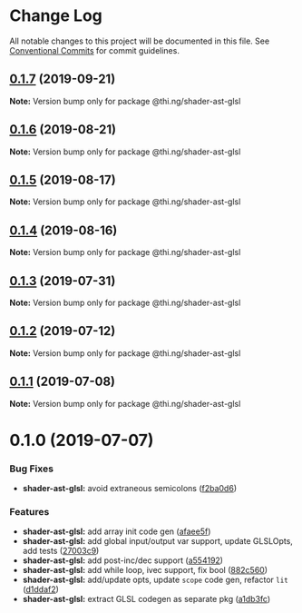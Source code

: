 # Change Log

All notable changes to this project will be documented in this file.
See [Conventional Commits](https://conventionalcommits.org) for commit guidelines.

## [0.1.7](https://github.com/thi-ng/umbrella/compare/@thi.ng/shader-ast-glsl@0.1.6...@thi.ng/shader-ast-glsl@0.1.7) (2019-09-21)

**Note:** Version bump only for package @thi.ng/shader-ast-glsl





## [0.1.6](https://github.com/thi-ng/umbrella/compare/@thi.ng/shader-ast-glsl@0.1.5...@thi.ng/shader-ast-glsl@0.1.6) (2019-08-21)

**Note:** Version bump only for package @thi.ng/shader-ast-glsl





## [0.1.5](https://github.com/thi-ng/umbrella/compare/@thi.ng/shader-ast-glsl@0.1.4...@thi.ng/shader-ast-glsl@0.1.5) (2019-08-17)

**Note:** Version bump only for package @thi.ng/shader-ast-glsl





## [0.1.4](https://github.com/thi-ng/umbrella/compare/@thi.ng/shader-ast-glsl@0.1.3...@thi.ng/shader-ast-glsl@0.1.4) (2019-08-16)

**Note:** Version bump only for package @thi.ng/shader-ast-glsl





## [0.1.3](https://github.com/thi-ng/umbrella/compare/@thi.ng/shader-ast-glsl@0.1.2...@thi.ng/shader-ast-glsl@0.1.3) (2019-07-31)

**Note:** Version bump only for package @thi.ng/shader-ast-glsl





## [0.1.2](https://github.com/thi-ng/umbrella/compare/@thi.ng/shader-ast-glsl@0.1.1...@thi.ng/shader-ast-glsl@0.1.2) (2019-07-12)

**Note:** Version bump only for package @thi.ng/shader-ast-glsl





## [0.1.1](https://github.com/thi-ng/umbrella/compare/@thi.ng/shader-ast-glsl@0.1.0...@thi.ng/shader-ast-glsl@0.1.1) (2019-07-08)

**Note:** Version bump only for package @thi.ng/shader-ast-glsl





# 0.1.0 (2019-07-07)


### Bug Fixes

* **shader-ast-glsl:** avoid extraneous semicolons ([f2ba0d6](https://github.com/thi-ng/umbrella/commit/f2ba0d6))


### Features

* **shader-ast-glsl:** add array init code gen ([afaee5f](https://github.com/thi-ng/umbrella/commit/afaee5f))
* **shader-ast-glsl:** add global input/output var support, update GLSLOpts, add tests ([27003c9](https://github.com/thi-ng/umbrella/commit/27003c9))
* **shader-ast-glsl:** add post-inc/dec support ([a554192](https://github.com/thi-ng/umbrella/commit/a554192))
* **shader-ast-glsl:** add while loop, ivec support, fix bool ([882c560](https://github.com/thi-ng/umbrella/commit/882c560))
* **shader-ast-glsl:** add/update opts, update `scope` code gen, refactor `lit` ([d1ddaf2](https://github.com/thi-ng/umbrella/commit/d1ddaf2))
* **shader-ast-glsl:** extract GLSL codegen as separate pkg ([a1db3fc](https://github.com/thi-ng/umbrella/commit/a1db3fc))
